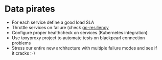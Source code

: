 # Data pirates

* For each service define a good load SLA
* Throttle services on failure (check [go-resiliency](https://github.com/eapache/go-resiliency)
* Configure proper healthcheck on services (Kubernetes integration)
* Use toxyproxy project to automate tests on blackpearl connection problems
* Stress our entire new architecture with multiple failure modes and see if it cracks :-)
